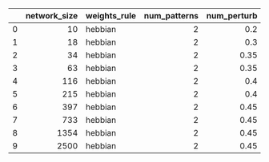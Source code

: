 |    |   network_size | weights_rule   |   num_patterns |   num_perturb |   match_frac |
|---:|---------------:|:---------------|---------------:|--------------:|-------------:|
|  0 |             10 | hebbian        |              2 |          0.2  |         0.81 |
|  1 |             18 | hebbian        |              2 |          0.3  |         0.91 |
|  2 |             34 | hebbian        |              2 |          0.35 |         0.95 |
|  3 |             63 | hebbian        |              2 |          0.35 |         0.96 |
|  4 |            116 | hebbian        |              2 |          0.4  |         0.99 |
|  5 |            215 | hebbian        |              2 |          0.4  |         0.99 |
|  6 |            397 | hebbian        |              2 |          0.45 |         0.96 |
|  7 |            733 | hebbian        |              2 |          0.45 |         1    |
|  8 |           1354 | hebbian        |              2 |          0.45 |         1    |
|  9 |           2500 | hebbian        |              2 |          0.45 |         1    |